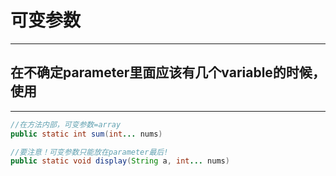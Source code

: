 # 可变参数
---
## 在不确定parameter里面应该有几个variable的时候，使用
---
```java
//在方法内部，可变参数=array
public static int sum(int... nums)

//要注意！可变参数只能放在parameter最后!
public static void display(String a, int... nums)
```

